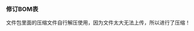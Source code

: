 
<!--
 * @Author: Mjf
 * @Date: 2023-06-24 20:10:01
 * @LastEditTime: 2023-06-24 20:19:39
 * @LastEditors: Win_VScode
 * @Description: 
 * @FilePath: \undefinedf:\download\TradRack_Beta-main\STLs\TradRack_Beta-main-mod\MOD\6.3TR电动回卷干燥箱\readme.md
 * 版权声明暂无
-->
### 修订BOM表
文件包里面的压缩文件自行解压使用，因为文件太大无法上传，所以进行了压缩！